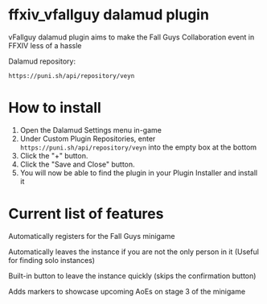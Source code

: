 # ffxiv_vfallguy dalamud plugin
vFallguy dalamud plugin aims to make the Fall Guys Collaboration event in FFXIV less of a hassle

Dalamud repository:
```
https://puni.sh/api/repository/veyn
```

# How to install

1) Open the Dalamud Settings menu in-game
2) Under Custom Plugin Repositories, enter ```https://puni.sh/api/repository/veyn``` into the empty box at the bottom
3) Click the "+" button.
4) Click the "Save and Close" button.
5) You will now be able to find the plugin in your Plugin Installer and install it

# Current list of features
Automatically registers for the Fall Guys minigame 

Automatically leaves the instance if you are not the only person in it (Useful for finding solo instances)

Built-in button to leave the instance quickly (skips the confirmation button)

Adds markers to showcase upcoming AoEs on stage 3 of the minigame
